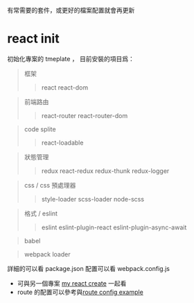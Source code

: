 有常需要的套件，或更好的檔案配置就會再更新

# react init

初始化專案的 tmeplate ， 目前安裝的項目爲：
> 框架
>> react
>> react-dom

> 前端路由
>> react-router
>> react-router-dom

> code splite
>> react-loadable

> 狀態管理
>> redux
>> react-redux
>> redux-thunk
>> redux-logger

> css / css 預處理器
>> style-loader
>> scss-loader
>> node-scss

> 格式 / eslint
>> eslint
>> eslint-plugin-react
>> eslint-plugin-async-await

> babel

> webpack loader

詳細的可以看 package.json 
配置可以看 webpack.config.js

- 可與另一個專案 [my react create](https://github.com/LiaoYingKai/my-react-create) 一起看
- route 的配置可以參考與[route config example](https://github.com/LiaoYingKai/route_config_example)